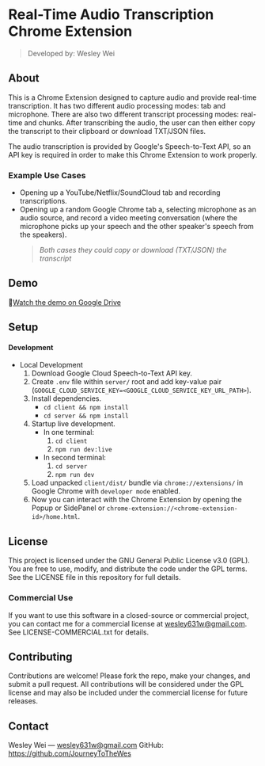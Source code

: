 # Real-Time Audio Transcription Chrome Extension

> Developed by: Wesley Wei

## About

This is a Chrome Extension designed to capture audio and provide real-time transcription. It has two different audio processing modes: tab and microphone. There are also two different transcript processing modes: real-time and chunks. After transcribing the audio, the user can then either copy the transcript to their clipboard or download TXT/JSON files.

The audio transcription is provided by Google's Speech-to-Text API, so an API key is required in order to make this Chrome Extension to work properly.

### Example Use Cases

-   Opening up a YouTube/Netflix/SoundCloud tab and recording transcriptions.
-   Opening up a random Google Chrome tab a, selecting microphone as an audio source, and record a video meeting conversation (where the microphone picks up your speech and the other speaker's speech from the speakers).
    > _Both cases they could copy or download (TXT/JSON) the transcript_

## Demo

🎥[Watch the demo on Google Drive](https://drive.google.com/file/d/1Qq7iBDKAIlUiGs1FKgin6YG8V0D8GG8w/view?usp=sharing)

## Setup

#### Development

-   Local Development
    1. Download Google Cloud Speech-to-Text API key.
    2. Create `.env` file within `server/` root and add key-value pair (`GOOGLE_CLOUD_SERVICE_KEY=<GOOGLE_CLOUD_SERVICE_KEY_URL_PATH>`).
    3. Install dependencies.
        - `cd client && npm install`
        - `cd server && npm install`
    4. Startup live development.
        - In one terminal:
            1. `cd client`
            2. `npm run dev:live`
        - In second terminal:
            1. `cd server`
            2. `npm run dev`
    5. Load unpacked `client/dist/` bundle via `chrome://extensions/` in Google Chrome with `developer mode` enabled.
    6. Now you can interact with the Chrome Extension by opening the Popup or SidePanel or `chrome-extension://<chrome-extension-id>/home.html`.

## License

This project is licensed under the GNU General Public License v3.0 (GPL).
You are free to use, modify, and distribute the code under the GPL terms.
See the LICENSE file in this repository for full details.

### Commercial Use

If you want to use this software in a closed-source or commercial project, you can contact me for a commercial license at wesley631w@gmail.com.
See LICENSE-COMMERCIAL.txt for details.

## Contributing

Contributions are welcome! Please fork the repo, make your changes, and submit a pull request.
All contributions will be considered under the GPL license and may also be included under the commercial license for future releases.

## Contact

Wesley Wei — wesley631w@gmail.com
GitHub: https://github.com/JourneyToTheWes
